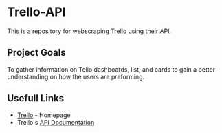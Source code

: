 # Trello-API
This is a repository for webscraping Trello using their API.

## Project Goals
To gather information on Tello dashboards, list, and cards to gain a better understanding on how the users are preforming.

## Usefull Links
- [Trello](https://trello.com/nicholasdrake11/boards) - Homepage
- Trello's [API Documentation](https://developer.atlassian.com/cloud/trello/guides/rest-api/api-introduction/)
